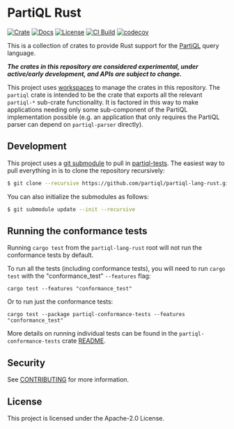 # PartiQL Rust

[![Crate](https://img.shields.io/crates/v/partiql.svg)](https://crates.io/crates/partiql)
[![Docs](https://docs.rs/partiql/badge.svg)](https://docs.rs/partiql)
[![License](https://img.shields.io/hexpm/l/plug.svg)](https://github.com/partiql/partiql-lang-rust/blob/main/LICENSE)
[![CI Build](https://github.com/partiql/partiql-lang-rust/workflows/CI%20Build/badge.svg)](https://github.com/partiql/partiql-lang-rust/actions?query=workflow%3A%22CI+Build%22)
[![codecov](https://codecov.io/gh/partiql/partiql-lang-rust/branch/main/graph/badge.svg?token=PDCNQZPVBD)](https://codecov.io/gh/partiql/partiql-lang-rust)

This is a collection of crates to provide Rust support for the [PartiQL][partiql] query language.

***The crates in this repository are considered experimental, under active/early development,
and APIs are subject to change.***

This project uses [workspaces][workspaces] to manage the crates in this repository.  The `partiql` crate is intended
to be the crate that exports all the relevant `partiql-*` sub-crate functionality.  It is factored in this way
to make applications needing only some sub-component of the PartiQL implementation possible (e.g. an application
that only requires the PartiQL parser can depend on `partiql-parser` directly).

## Development
This project uses a [git submodule](https://git-scm.com/book/en/v2/Git-Tools-Submodules) to pull in 
[partiql-tests](https://github.com/partiql/partiql-tests). The easiest way to pull everything in is to clone the 
repository recursively:

```bash
$ git clone --recursive https://github.com/partiql/partiql-lang-rust.git
```

You can also initialize the submodules as follows:

```bash
$ git submodule update --init --recursive
```

## Running the conformance tests
Running `cargo test` from the `partiql-lang-rust` root will not run the conformance tests by default.

To run all the tests (including conformance tests), you will need to run `cargo test` with the "conformance_test" `--features` flag:

```shell
cargo test --features "conformance_test"
```

Or to run just the conformance tests:

```shell
cargo test --package partiql-conformance-tests --features "conformance_test"
```

More details on running individual tests can be found in the `partiql-conformance-tests` crate [README](partiql-conformance-tests/README.md).

## Security

See [CONTRIBUTING](CONTRIBUTING.md#security-issue-notifications) for more information.

## License

This project is licensed under the Apache-2.0 License.

[partiql]: https://partiql.org/
[workspaces]: https://doc.rust-lang.org/stable/cargo/reference/workspaces.html
[crates]: https://crates.io/policies